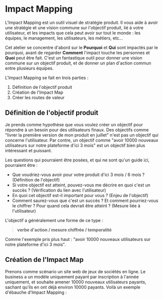# Impact Mapping

L'Impact Mapping est un outil visuel de stratégie produit. Il vous aide à avoir une stratégie et une vision commune sur l'objectif produit, lié à votre utilisateur, et les impacts que cela peut avoir sur tout le monde : les équipes, le management, les utilisateurs, les métiers, etc...

Cet atelier se concentre d'abord sur le **Pourquoi** et **Qui** sont impactés par le pourquoi, avant de regarder **Comment** l'impact touche les personnes et **Quoi** peut être fait. C'est un fantastique outil pour donner une vision commune sur un objectif produit, et de donner un plan d'action commun entre plusieurs équipes.

L'Impact Mapping se fait en trois parties :
1. Définition de l'objectif produit
2. Création de l'Impact Map
3. Créer les routes de valeur

## Définition de l'objectif produit

Je prends comme hypothèse que vous voulez créer un objectif pour répondre à un besoin pour des utilisateurs finaux. Des objectifs comme "livrer la première version de mon produit en juillet" n'est pas un objectif qui concerne l'utilisateur. Par contre, un objectif comme "avoir 10000 nouveaux utilisateurs sur notre plateforme d'ici 3 mois" est un objectif bien plus intéressant et puissant.

Les questions qui pourraient être posées, et qui ne sont qu'un guide ici, pourraient être :
- Que voudriez-vous avoir pour votre produit d'ici 3 mois / 6 mois ? (Définition de l'objectif)
- Si votre objectif est atteint, pouvez-vous me décrire en quoi c'est un succès ? (Vérification du lien avec l'utilisateur)
- En quoi cet objectif est-il important pour vous ? (Enjeu de l'objectif)
- Comment saurez-vous que c'est un succès ? Et comment pourriez-vous le chiffrer ? Pour quand cela devrait être atteint ? (Mesure liée à l'utilisateur)

L'objectif a généralement une forme de ce type :
> **verbe d'action / mesure chiffrée / temporalité**

Comme l'exemple pris plus haut : "avoir 10000 nouveaux utilisateurs sur notre plateforme d'ici 3 mois".

## Création de l'Impact Map

Prenons comme scénario un site web de jeux de sociétés en ligne. Le business a un modèle uniquement payant par inscription à l'année uniquement, et souhaite amener 10000 nouveaux utilisateurs payants, sachant qu'ils en ont déjà environ 10000 payants. Voilà un exemple d'ébauche d'Impact Mapping :

